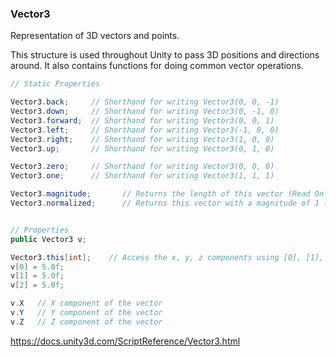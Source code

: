 ### Vector3
Representation of 3D vectors and points.

This structure is used throughout Unity to pass 3D positions and directions around. It also contains functions for doing common vector operations.

```cs
// Static Properties

Vector3.back;     // Shorthand for writing Vector3(0, 0, -1)
Vector3.down;     // Shorthand for writing Vector3(0, -1, 0)
Vector3.forward;  // Shorthand for writing Vector3(0, 0, 1)
Vector3.left;     // Shorthand for writing Vector3(-1, 0, 0)
Vector3.right;    // Shorthand for writing Vector3(1, 0, 0)
Vector3.up;       // Shorthand for writing Vector3(0, 1, 0)

Vector3.zero;     // Shorthand for writing Vector3(0, 0, 0)
Vector3.one;      // Shorthand for writing Vector3(1, 1, 1)

Vector3.magnitude;       // Returns the length of this vector (Read Only)
Vector3.normalized;      // Returns this vector with a magnitude of 1 (Read Only)


// Properties
public Vector3 v;

Vector3.this[int];    // Access the x, y, z components using [0], [1], [2] respectively
v[0] = 5.0f;
v[1] = 5.0f;
v[2] = 5.0f;

v.X   // X component of the vector
v.Y   // Y component of the vector
v.Z   // Z component of the vector

```



https://docs.unity3d.com/ScriptReference/Vector3.html

